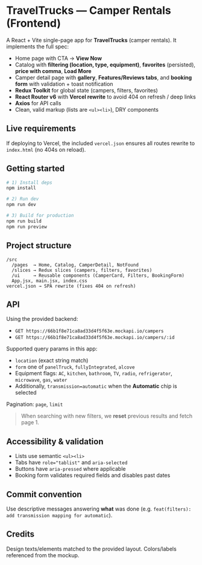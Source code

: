 # TravelTrucks — Camper Rentals (Frontend)

A React + Vite single-page app for **TravelTrucks** (camper rentals). It implements the full spec:

- Home page with CTA → **View Now**
- Catalog with **filtering (location, type, equipment)**, **favorites** (persisted), **price with comma**, **Load More**
- Camper detail page with **gallery**, **Features/Reviews tabs**, and **booking form** with validation + toast notification
- **Redux Toolkit** for global state (campers, filters, favorites)
- **React Router v6** with **Vercel rewrite** to avoid 404 on refresh / deep links
- **Axios** for API calls
- Clean, valid markup (lists are `<ul><li>`), DRY components

## Live requirements

If deploying to Vercel, the included `vercel.json` ensures all routes rewrite to `index.html` (no 404s on reload).

## Getting started

```bash
# 1) Install deps
npm install

# 2) Run dev
npm run dev

# 3) Build for production
npm run build
npm run preview
```

## Project structure

```
/src
  /pages  → Home, Catalog, CamperDetail, NotFound
  /slices → Redux slices (campers, filters, favorites)
  /ui     → Reusable components (CamperCard, Filters, BookingForm)
  App.jsx, main.jsx, index.css
vercel.json → SPA rewrite (fixes 404 on refresh)
```

## API

Using the provided backend:

- `GET https://66b1f8e71ca8ad33d4f5f63e.mockapi.io/campers`
- `GET https://66b1f8e71ca8ad33d4f5f63e.mockapi.io/campers/:id`

Supported query params in this app:

- `location` (exact string match)
- `form` one of `panelTruck`, `fullyIntegrated`, `alcove`
- Equipment flags: `AC`, `kitchen`, `bathroom`, `TV`, `radio`, `refrigerator`, `microwave`, `gas`, `water`
- Additionally, `transmission=automatic` when the **Automatic** chip is selected

Pagination: `page`, `limit`

> When searching with new filters, we **reset** previous results and fetch page 1.

## Accessibility & validation

- Lists use semantic `<ul><li>`
- Tabs have `role="tablist"` and `aria-selected`
- Buttons have `aria-pressed` where applicable
- Booking form validates required fields and disables past dates

## Commit convention

Use descriptive messages answering **what** was done (e.g. `feat(filters): add transmission mapping for automatic`).

## Credits

Design texts/elements matched to the provided layout. Colors/labels referenced from the mockup.
